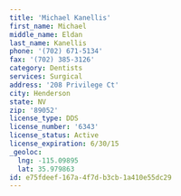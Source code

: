```yaml
---
title: 'Michael Kanellis'
first_name: Michael
middle_name: Eldan
last_name: Kanellis
phone: '(702) 671-5134'
fax: '(702) 385-3126'
category: Dentists
services: Surgical
address: '208 Privilege Ct'
city: Henderson
state: NV
zip: '89052'
license_type: DDS
license_number: '6343'
license_status: Active
license_expiration: 6/30/15
_geoloc:
  lng: -115.09895
  lat: 35.979863
id: e75fdeef-167a-4f7d-b3cb-1a410e55dc29
---
```

